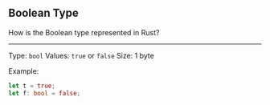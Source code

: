## Boolean Type

How is the Boolean type represented in Rust?

---

Type: `bool`
Values: `true` or `false`
Size: 1 byte

Example:

```rust
let t = true;
let f: bool = false;
```


